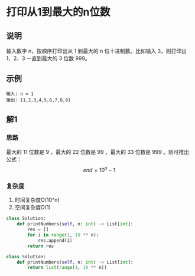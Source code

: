 # 打印从1到最大的n位数

## 说明
输入数字 n，按顺序打印出从 1 到最大的 n 位十进制数。比如输入 3，则打印出 1、2、3 一直到最大的 3 位数 999。

## 示例
```
输入: n = 1
输出: [1,2,3,4,5,6,7,8,9]
```

## 解1

### 思路

最大的 11 位数是 9 ，最大的 22 位数是 99 ，最大的 33 位数是 999 。则可推出公式：
$$end = 10 ^ n - 1$$

### 复杂度
1. 时间复杂度O(10^n)
2. 空间复杂度O(1)

```python
class Solution:
    def printNumbers(self, n: int) -> List[int]:
        res = []
        for i in range(1, 10 ** n):
            res.append(i)
        return res
```

```python
class Solution:
    def printNumbers(self, n: int) -> List[int]:
        return list(range(1, 10 ** n))
```